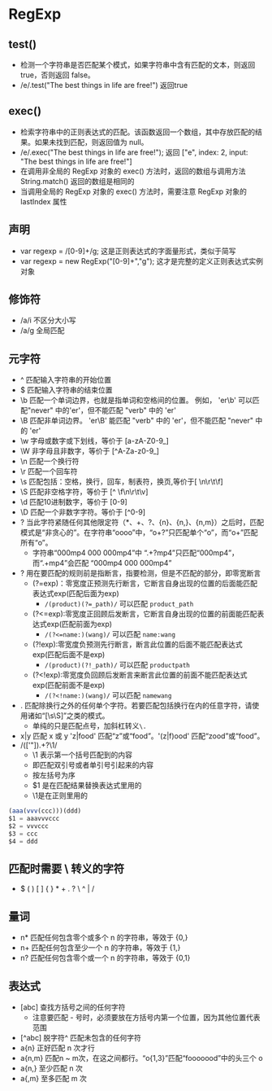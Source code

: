 # RegExp

## test()

- 检测一个字符串是否匹配某个模式，如果字符串中含有匹配的文本，则返回 true，否则返回 false。
- /e/.test("The best things in life are free!") 返回true

## exec()

- 检索字符串中的正则表达式的匹配。该函数返回一个数组，其中存放匹配的结果。如果未找到匹配，则返回值为 null。
- /e/.exec("The best things in life are free!"); 返回 ["e", index: 2, input: "The best things in life are free!"]
- 在调用非全局的 RegExp 对象的 exec() 方法时，返回的数组与调用方法 String.match() 返回的数组是相同的
- 当调用全局的 RegExp 对象的 exec() 方法时，需要注意 RegExp 对象的 lastIndex 属性

## 声明

- var regexp = /[0-9]+/g; 这是正则表达式的字面量形式，类似于简写
- var regexp = new RegExp("[0-9]+","g"); 这才是完整的定义正则表达式实例对象

## 修饰符

- /a/i 不区分大小写
- /a/g 全局匹配

## 元字符

- ^  匹配输入字符串的开始位置
- $  匹配输入字符串的结束位置
- \b 匹配一个单词边界，也就是指单词和空格间的位置。 例如， 'er\b' 可以匹配"never" 中的'er'，但不能匹配 "verb" 中的 'er'
- \B 匹配非单词边界。 'er\B' 能匹配 "verb" 中的 'er'，但不能匹配 "never" 中的 'er'
- \w 字母或数字或下划线，等价于 [a-zA-Z0-9_]
- \W 非字母且非数字，等价于 [^A-Za-z0-9_]
- \n 匹配一个换行符
- \r 匹配一个回车符
- \s 匹配包括：空格，换行，回车，制表符，换页,等价于[ \n\r\t\f]
- \S 匹配非空格字符，等价于 [^ \f\n\r\t\v]
- \d 匹配10进制数字，等价于 [0-9]
- \D 匹配一个非数字字符。等价于 [^0-9]
- ?  当此字符紧随任何其他限定符（*、+、?、{n}、{n,}、{n,m}）之后时，匹配模式是“非贪心的”。在字符串“oooo”中，“o+?”只匹配单个“o”，而“o+”匹配所有“o”。
  - 字符串“000mp4  000 000mp4”中  “.+?mp4”只匹配“000mp4”，而“.+mp4”会匹配 “000mp4  000 000mp4”
- ? 用在要匹配的规则前是指断言，指要检测，但是不匹配的部分，即零宽断言
  - (?=exp)：零宽度正预测先行断言，它断言自身出现的位置的后面能匹配表达式exp(匹配后面为exp)
    - `/(product)(?=_path)/` 可以匹配 `product_path`
  - (?<=exp):零宽度正回顾后发断言，它断言自身出现的位置的前面能匹配表达式exp(匹配前面为exp)
    - `/(?<=name:)(wang)/` 可以匹配 `name:wang`
  - (?!exp):零宽度负预测先行断言，断言此位置的后面不能匹配表达式exp(匹配后面不是exp)
    - `/(product)(?!_path)/` 可以匹配 `productpath`
  - (?<!exp):零宽度负回顾后发断言来断言此位置的前面不能匹配表达式exp(匹配前面不是exp)
    - `/(?<!name:)(wang)/` 可以匹配 `namewang`
- .  匹配除换行之外的任何单个字符。若要匹配包括换行在内的任意字符，请使用诸如“[\s\S]”之类的模式。
  - 单纯的只是匹配点号，加斜杠转义`\.`
- x|y 匹配 x 或 y 'z|food' 匹配“z”或“food”。'(z|f)ood' 匹配“zood”或“food”。
- /(['"]).+?\1/
  - \1 表示第一个括号匹配到的内容
  - 即匹配双引号或者单引号引起来的内容
  - 按左括号为序
  - $1 是在匹配结果替换表达式里用的
  - \1是在正则里用的

```js
(aaa(vvv(ccc)))(ddd)
$1 = aaavvvccc
$2 = vvvccc
$3 = ccc
$4 = ddd
```

## 匹配时需要 \ 转义的字符

- $ ( ) [ ] { } * + . ? \ ^ | /

## 量词

- n* 匹配任何包含零个或多个 n 的字符串，等效于 {0,}
- n+ 匹配任何包含至少一个 n 的字符串，等效于 {1,}
- n? 匹配任何包含零个或一个 n 的字符串，等效于 {0,1}

## 表达式

- [abc] 查找方括号之间的任何字符
  - 注意要匹配 - 号时，必须要放在方括号内第一个位置，因为其他位置代表范围
- [^abc] 脱字符^ 匹配未包含的任何字符
- a{n} 正好匹配 n 次才行
- a{n,m} 匹配n ~ m次，在这之间都行。“o{1,3}”匹配“fooooood”中的头三个 o
- a{n,} 至少匹配 n 次
- a{,m} 至多匹配 m 次
